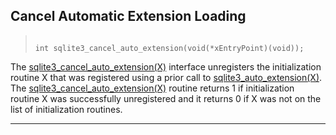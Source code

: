 ## Cancel Automatic Extension Loading




> ```
> 
> int sqlite3_cancel_auto_extension(void(*xEntryPoint)(void));
> 
> ```



The [sqlite3\_cancel\_auto\_extension(X)](#sqlite3_cancel_auto_extension) interface unregisters the
initialization routine X that was registered using a prior call to
[sqlite3\_auto\_extension(X)](#sqlite3_auto_extension). The [sqlite3\_cancel\_auto\_extension(X)](#sqlite3_cancel_auto_extension)
routine returns 1 if initialization routine X was successfully
unregistered and it returns 0 if X was not on the list of initialization
routines.




---


